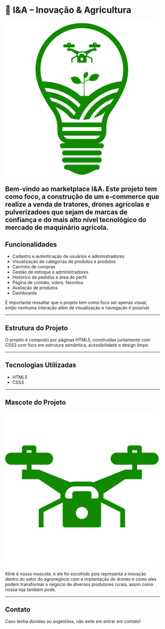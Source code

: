 
# 🌱 I&A – Inovação & Agricultura

![Logo Integrador](imagens/imgs/Logo-Integrador.png)

Bem-vindo ao marketplace I&A. Este projeto tem como foco, a construção de um e-commerce que realize a venda de tratores, drones agrícolas e pulverizadoes que sejam de marcas de confiança e do mais alto nível tecnológico do mercado de maquinário agrícola.
---

## Funcionalidades

- Cadastro e autenticação de usuários e administradores
- Visualização de categorias de produtos e produtos 
- Carrinho de compras
- Gestão de estoque e administradores
- Histórico de pedidos e área do perfil
- Página de contato, sobre, favoritos
- Avaliação de produtos
- Dashboards

É importante ressaltar que o projeto tem como foco ser apenas visual, então nenhuma interação além de visualização e navegação é possível.

---

## Estrutura do Projeto

O projeto é composto por páginas HTML5, construídas juntamente com CSS3 com foco em estrutura semântica, acessibilidade e design limpo.

---

## Tecnologias Utilizadas

- HTML5
- CSS3

---

## Mascote do Projeto

![Mascote](imagens/imgs/Mascote.png)

Klink é nosso mascote, e ele foi escolhido pois representa a inovação dentro do setor do agronegócio com a implantação de drones e como eles podem transformar o négocio de diversos produtores rurais, assim como nossa loja também pode.

---

## Contato

Caso tenha dúvidas ou sugestões, não exite em entrar em contato!

